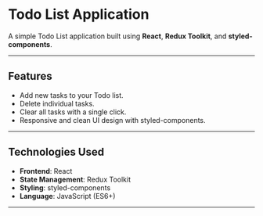 # Todo List Application

A simple Todo List application built using **React**, **Redux Toolkit**, and **styled-components**.

---

## Features

- Add new tasks to your Todo list.
- Delete individual tasks.
- Clear all tasks with a single click.
- Responsive and clean UI design with styled-components.

---

## Technologies Used

- **Frontend**: React
- **State Management**: Redux Toolkit
- **Styling**: styled-components
- **Language**: JavaScript (ES6+)

---
